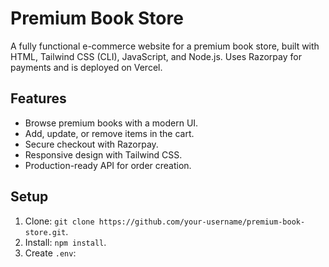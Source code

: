 # Premium Book Store

A fully functional e-commerce website for a premium book store, built with HTML, Tailwind CSS (CLI), JavaScript, and Node.js. Uses Razorpay for payments and is deployed on Vercel.

## Features
- Browse premium books with a modern UI.
- Add, update, or remove items in the cart.
- Secure checkout with Razorpay.
- Responsive design with Tailwind CSS.
- Production-ready API for order creation.

## Setup
1. Clone: `git clone https://github.com/your-username/premium-book-store.git`.
2. Install: `npm install`.
3. Create `.env`:
